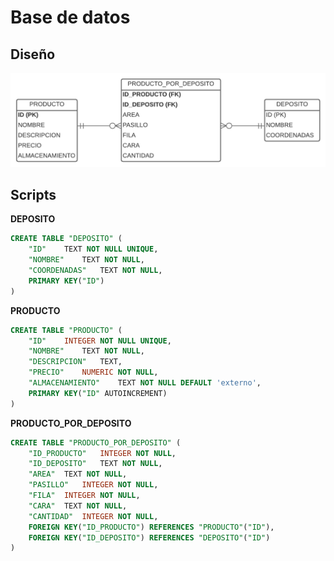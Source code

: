 # Base de datos

## Diseño

![DER](./der.png)

## Scripts

**DEPOSITO**
```sql
CREATE TABLE "DEPOSITO" (
	"ID"	TEXT NOT NULL UNIQUE,
	"NOMBRE"	TEXT NOT NULL,
	"COORDENADAS"	TEXT NOT NULL,
	PRIMARY KEY("ID")
)
```

**PRODUCTO**
```sql
CREATE TABLE "PRODUCTO" (
	"ID"	INTEGER NOT NULL UNIQUE,
	"NOMBRE"	TEXT NOT NULL,
	"DESCRIPCION"	TEXT,
	"PRECIO"	NUMERIC NOT NULL,
	"ALMACENAMIENTO"	TEXT NOT NULL DEFAULT 'externo',
	PRIMARY KEY("ID" AUTOINCREMENT)
)
```

**PRODUCTO_POR_DEPOSITO**
```sql
CREATE TABLE "PRODUCTO_POR_DEPOSITO" (
	"ID_PRODUCTO"	INTEGER NOT NULL,
	"ID_DEPOSITO"	TEXT NOT NULL,
	"AREA"	TEXT NOT NULL,
	"PASILLO"	INTEGER NOT NULL,
	"FILA"	INTEGER NOT NULL,
	"CARA"	TEXT NOT NULL,
	"CANTIDAD"	INTEGER NOT NULL,
	FOREIGN KEY("ID_PRODUCTO") REFERENCES "PRODUCTO"("ID"),
	FOREIGN KEY("ID_DEPOSITO") REFERENCES "DEPOSITO"("ID")
)
```
